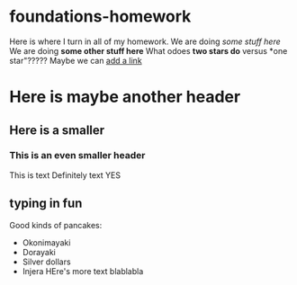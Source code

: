 # foundations-homework
Here is where I turn in all of my homework.
We are doing *some stuff here*
We are doing **some other stuff here**
What odoes **two stars do** versus *one star"?????
Maybe we can [add a link](http:www.google.com)
# Here is maybe another header
## Here is a smaller
### This is an even smaller header
This is text
Definitely text
YES
## typing in fun
Good kinds of pancakes:
* Okonimayaki
* Dorayaki
* Silver dollars
* Injera
HEre's more text
blablabla
